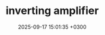 ---
layout: post
title:  inverting amplifier
date:   2025-09-17 15:01:35 +0300
image:  vyshnav/vyshnvkicad.png
tags:   inverting amplifier,kicad
---